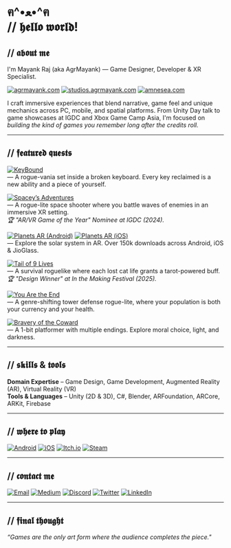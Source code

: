 <h1>ฅ^•ﻌ•^ฅ<br>// 𝖍𝖊𝖑𝖑𝖔 𝖜𝖔𝖗𝖑𝖉!</h1>

<h2>// 𝖆𝖇𝖔𝖚𝖙 𝖒𝖊</h2>

I'm Mayank Raj (aka AgrMayank) — Game Designer, Developer & XR Specialist.  

[![agrmayank.com](https://img.shields.io/badge/-agrmayank.com-fb5353?style=for-the-badge&logo=google-chrome&logoColor=white)](https://agrmayank.com)
[![studios.agrmayank.com](https://img.shields.io/badge/-studios.agrmayank.com-fe7660?style=for-the-badge&logo=google-chrome&logoColor=white)](https://studios.agrmayank.com)
[![amnesea.com](https://img.shields.io/badge/-amnesea.com-097fea?style=for-the-badge&logo=google-chrome&logoColor=white)](https://amnesea.com)

I craft immersive experiences that blend narrative, game feel and unique mechanics across PC, mobile, and spatial platforms. From Unity Day talk to game showcases at IGDC and Xbox Game Camp Asia, I'm focused on _building the kind of games you remember long after the credits roll._

---

<h2>// 𝖋𝖊𝖆𝖙𝖚𝖗𝖊𝖉 𝖖𝖚𝖊𝖘𝖙𝖘</h2>

<p>

[![KeyBound](https://img.shields.io/badge/-KeyBound-171A21?style=for-the-badge&logo=steam&logoColor=white)](https://store.steampowered.com/app/3070700/KeyBound)  
— A rogue-vania set inside a broken keyboard. Every key reclaimed is a new ability and a piece of yourself.

[![Spacey’s Adventures](https://img.shields.io/badge/-Spacey's%20Adventures-42af4f?style=for-the-badge&logo=google-play&logoColor=white)](https://play.google.com/store/apps/details?id=com.AgrMayank.SpaceysAdventure)  
— A rogue-lite space shooter where you battle waves of enemies in an immersive XR setting.  
_🏆 "AR/VR Game of the Year" Nominee at IGDC (2024)._

[![Planets AR (Android)](https://img.shields.io/badge/-Planets%20AR-42af4f?style=for-the-badge&logo=google-play&logoColor=white)](https://play.google.com/store/apps/details?id=com.AgrMayank.PlanetsAR)
[![Planets AR (iOS)](https://img.shields.io/badge/-Planets%20AR-0D96F6?style=for-the-badge&logo=apple&logoColor=white)](https://apps.apple.com/us/app/planets-ar-our-solar-system/id6483760783)  
— Explore the solar system in AR. Over 150k downloads across Android, iOS & JioGlass.

[![Tail of 9 Lives](https://img.shields.io/badge/-Tail%20of%209%20Lives-FA5C5C?style=for-the-badge&logo=itch.io&logoColor=white)](https://agrmayank.itch.io/tail-of-9-lives)  
— A survival roguelike where each lost cat life grants a tarot-powered buff.  
_🏆 "Design Winner" at In the Making Festival (2025)._

[![You Are the End](https://img.shields.io/badge/-You%20Are%20the%20End-FA5C5C?style=for-the-badge&logo=itch.io&logoColor=white)](https://agrmayank.itch.io/you-are-the-end)  
— A genre-shifting tower defense rogue-lite, where your population is both your currency and your health.

[![Bravery of the Coward](https://img.shields.io/badge/-Bravery%20of%20the%20Coward-FA5C5C?style=for-the-badge&logo=itch.io&logoColor=white)](https://agrmayank.itch.io/bravery-of-the-coward)  
— A 1-bit platformer with multiple endings. Explore moral choice, light, and darkness.

</p>

---

<h2>// 𝖘𝖐𝖎𝖑𝖑𝖘 & 𝖙𝖔𝖔𝖑𝖘</h2>

<p>

**Domain Expertise** – Game Design, Game Development, Augmented Reality (AR), Virtual Reality (VR)  
**Tools & Languages** – Unity (2D & 3D), C#, Blender, ARFoundation, ARCore, ARKit, Firebase

</p>

---

<h2>// 𝖜𝖍𝖊𝖗𝖊 𝖙𝖔 𝖕𝖑𝖆𝖞</h2>

<p>

[![Android](https://img.shields.io/badge/-Android%20Games-42af4f?style=for-the-badge&logo=google-play&logoColor=white)](https://play.google.com/store/apps/dev?id=8444157410268700876)
[![iOS](https://img.shields.io/badge/-iOS%20Games-0D96F6?style=for-the-badge&logo=apple&logoColor=white)](https://apps.apple.com/us/developer/mayank-raj/id1740256034)
[![Itch.io](https://img.shields.io/badge/-itch.io:%20agrmayank-FA5C5C?style=for-the-badge&logo=itch.io&logoColor=white)](https://agrmayank.itch.io/)
[![Steam](https://img.shields.io/badge/-Steam:%20Amnesea-171A21?style=for-the-badge&logo=steam&logoColor=white)](https://store.steampowered.com/developer/amnesea)

</p>

---

<h2>// 𝖈𝖔𝖓𝖙𝖆𝖈𝖙 𝖒𝖊</h2>

[![Email](https://img.shields.io/badge/-hello@agrmayank.com-D14836?style=for-the-badge&logo=gmail&logoColor=white)](mailto:hello@agrmayank.com)
[![Medium](https://img.shields.io/badge/-@AgrMayank-12100E?style=for-the-badge&logo=medium&logoColor=white)](https://medium.com/@AgrMayank)
[![Discord](https://img.shields.io/badge/-@agrmayank-5865F2?style=for-the-badge&logo=discord&logoColor=white)](https://discordapp.com/users/456744763266301953)
[![Twitter](https://img.shields.io/badge/-@myid__mayank-1DA1F2?style=for-the-badge&logo=Twitter&logoColor=white)](https://twitter.com/myid_mayank)
[![LinkedIn](https://img.shields.io/badge/-@AgrMayank-0077B5?style=for-the-badge&logo=LinkedIn&logoColor=white)](https://www.linkedin.com/in/AgrMayank/)
<!--[![Instagram](https://img.shields.io/badge/-@myid.mayank-E4405F?style=for-the-badge&logo=instagram&logoColor=white)](https://www.instagram.com/myid.mayank/)-->

</p>

---

<h2>// 𝖋𝖎𝖓𝖆𝖑 𝖙𝖍𝖔𝖚𝖌𝖍𝖙</h2>

<p><i>“Games are the only art form where the audience completes the piece."</i></p>
